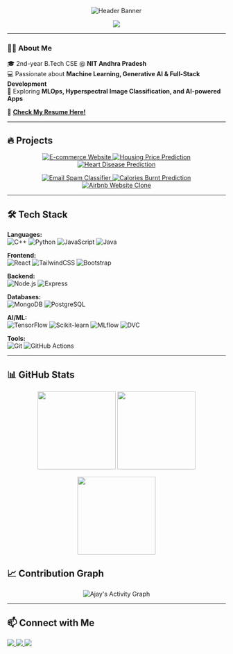 <!-- Profile Header -->
<p align="center">
  <img src="https://media.licdn.com/dms/image/v2/D5616AQHf7nJJSyUTaA/profile-displaybackgroundimage-shrink_350_1400/profile-displaybackgroundimage-shrink_350_1400/0/1735800928524?e=1761177600&v=beta&t=S7m_B2i-hDAFWkI7gO7Ii2CFbz57fOOoymRGvojvhfc" alt="Header Banner"/>
</p>

<p align="center">
  <a href="https://git.io/typing-svg">
    <img src="https://readme-typing-svg.herokuapp.com?font=Fira+Code&size=22&pause=1000&color=F70000&center=true&vCenter=true&width=500&lines=Hi+I'm+Ajay+👋;Full+Stack+%7C+ML+%7C+Generative+AI+Enthusiast;Always+Learning+New+Tech!"/>
  </a>
</p>

---

### 👨‍💻 About Me
🎓 2nd-year B.Tech CSE @ **NIT Andhra Pradesh**  
💻 Passionate about **Machine Learning, Generative AI & Full-Stack Development**  
🚀 Exploring **MLOps, Hyperspectral Image Classification, and AI-powered Apps**  

📄 [**Check My Resume Here!**](https://drive.google.com/file/d/1o1mWk8AtQ0Duc9UNoSVsh0Odv2F_UdOE/view?usp=sharing)

---

## 🔥 Projects

<p align="center">
  <a href="https://github.com/Ajay-Kumar-Prasad/ECOMMERCE-WEBSITE">
    <img src="https://github-readme-stats.vercel.app/api/pin/?username=Ajay-Kumar-Prasad&repo=ECOMMERCE-WEBSITE&theme=radical" alt="E-commerce Website" />
  </a>

  <a href="https://github.com/Ajay-Kumar-Prasad/Housing_Prediction_Linear_Reg_Project">
    <img src="https://github-readme-stats.vercel.app/api/pin/?username=Ajay-Kumar-Prasad&repo=Housing_Prediction_Linear_Reg_Project&theme=radical" alt="Housing Price Prediction" />
  </a>

  <a href="https://github.com/Ajay-Kumar-Prasad/Heart_Disease_Prediction_Random_Forest_Classifier">
    <img src="https://github-readme-stats.vercel.app/api/pin/?username=Ajay-Kumar-Prasad&repo=Heart_Disease_Prediction_Random_Forest_Classifier&theme=radical" alt="Heart Disease Prediction" />
  </a>
</p>

<p align="center">
  <a href="https://github.com/Ajay-Kumar-Prasad/Email_Spam_Classifier_using_Naive_Bayes">
    <img src="https://github-readme-stats.vercel.app/api/pin/?username=Ajay-Kumar-Prasad&repo=Email_Spam_Classifier_using_Naive_Bayes&theme=radical" alt="Email Spam Classifier" />
  </a>

  <a href="https://github.com/Ajay-Kumar-Prasad/Calories_Burnt_Prediction_Using_XGBoost_Regressor">
    <img src="https://github-readme-stats.vercel.app/api/pin/?username=Ajay-Kumar-Prasad&repo=Calories_Burnt_Prediction_Using_XGBoost_Regressor&theme=radical" alt="Calories Burnt Prediction" />
  </a>

  <a href="https://github.com/Ajay-Kumar-Prasad/MyMegaProject">
    <img src="https://github-readme-stats.vercel.app/api/pin/?username=Ajay-Kumar-Prasad&repo=MyMegaProject&theme=radical" alt="Airbnb Website Clone" />
  </a>
</p>


---

## 🛠️ Tech Stack
**Languages:**  
![C++](https://img.shields.io/badge/C++-00599C?style=for-the-badge&logo=cplusplus&logoColor=white) 
![Python](https://img.shields.io/badge/Python-3776AB?style=for-the-badge&logo=python&logoColor=white) 
![JavaScript](https://img.shields.io/badge/JavaScript-F7DF1E?style=for-the-badge&logo=javascript&logoColor=black) 
![Java](https://img.shields.io/badge/Java-ED8B00?style=for-the-badge&logo=openjdk&logoColor=white)

**Frontend:**  
![React](https://img.shields.io/badge/React-20232A?style=for-the-badge&logo=react&logoColor=61DAFB) 
![TailwindCSS](https://img.shields.io/badge/Tailwind_CSS-38B2AC?style=for-the-badge&logo=tailwind-css&logoColor=white) 
![Bootstrap](https://img.shields.io/badge/Bootstrap-7952B3?style=for-the-badge&logo=bootstrap&logoColor=white) 

**Backend:**  
![Node.js](https://img.shields.io/badge/Node.js-339933?style=for-the-badge&logo=nodedotjs&logoColor=white) 
![Express](https://img.shields.io/badge/Express-000000?style=for-the-badge&logo=express&logoColor=white)

**Databases:**  
![MongoDB](https://img.shields.io/badge/MongoDB-47A248?style=for-the-badge&logo=mongodb&logoColor=white) 
![PostgreSQL](https://img.shields.io/badge/PostgreSQL-316192?style=for-the-badge&logo=postgresql&logoColor=white)

**AI/ML:**  
![TensorFlow](https://img.shields.io/badge/TensorFlow-FF6F00?style=for-the-badge&logo=tensorflow&logoColor=white) 
![Scikit-learn](https://img.shields.io/badge/scikit--learn-F7931E?style=for-the-badge&logo=scikit-learn&logoColor=white) 
![MLflow](https://img.shields.io/badge/MLflow-0194E2?style=for-the-badge&logo=mlflow&logoColor=white) 
![DVC](https://img.shields.io/badge/DVC-945DD6?style=for-the-badge&logo=dataversioncontrol&logoColor=white)

**Tools:**  
![Git](https://img.shields.io/badge/Git-F05032?style=for-the-badge&logo=git&logoColor=white) 
![GitHub Actions](https://img.shields.io/badge/GitHub_Actions-2088FF?style=for-the-badge&logo=github-actions&logoColor=white)

---

## 📊 GitHub Stats
<p align="center">
  <img src="https://github-readme-stats.vercel.app/api?username=Ajay-Kumar-Prasad&show_icons=true&theme=radical" height="180"/>
  <img src="https://github-readme-stats.vercel.app/api/top-langs/?username=Ajay-Kumar-Prasad&layout=compact&theme=radical" height="180"/>
</p>

<p align="center">
  <img src="https://github-readme-streak-stats.herokuapp.com/?user=Ajay-Kumar-Prasad&theme=radical" height="180"/>
</p>

## 📈 Contribution Graph
<p align="center">
  <img src="https://github-readme-activity-graph.vercel.app/graph?username=Ajay-Kumar-Prasad&theme=tokyo-night&hide_border=true&area=true" alt="Ajay's Activity Graph"/>
</p>


---

## 📫 Connect with Me
<p align="left">
  <a href="https://www.linkedin.com/in/Ajay-kumar-prasad-744b54287/" target="_blank">
    <img src="https://img.shields.io/badge/LinkedIn-0A66C2?style=for-the-badge&logo=linkedin&logoColor=white"/>
  </a>
  <a href="mailto:ajaykumar250604@gmail.com">
    <img src="https://img.shields.io/badge/Email-D14836?style=for-the-badge&logo=gmail&logoColor=white"/>
  </a>
  <a href="https://Ajay-Kumar-Prasad.github.io" target="_blank">
    <img src="https://img.shields.io/badge/Portfolio-000000?style=for-the-badge&logo=vercel&logoColor=white"/>
  </a>
</p>
